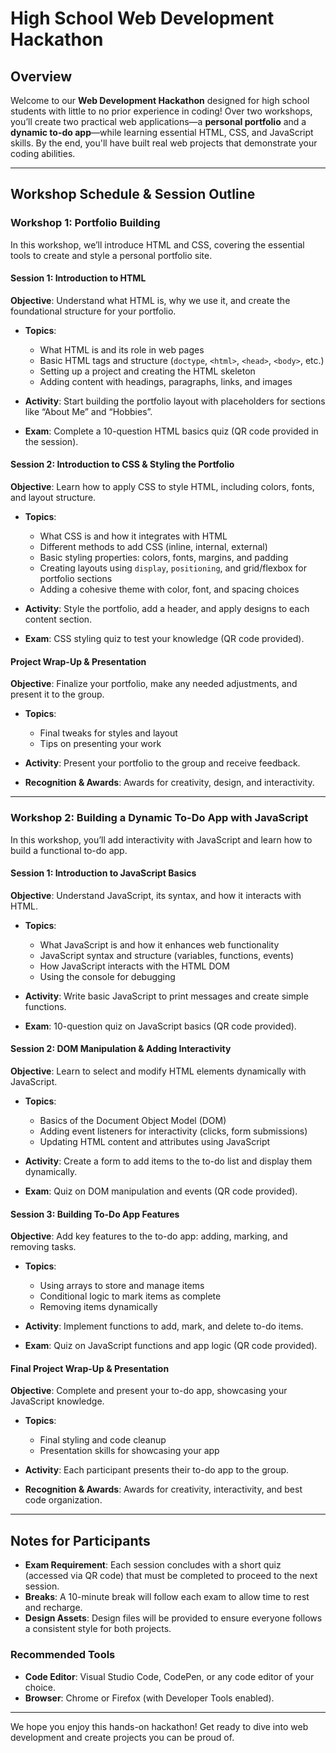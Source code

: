 # High School Web Development Hackathon

## Overview
Welcome to our **Web Development Hackathon** designed for high school students with little to no prior experience in coding! Over two workshops, you’ll create two practical web applications—a **personal portfolio** and a **dynamic to-do app**—while learning essential HTML, CSS, and JavaScript skills. By the end, you'll have built real web projects that demonstrate your coding abilities.

---

## Workshop Schedule & Session Outline

### Workshop 1: Portfolio Building
In this workshop, we’ll introduce HTML and CSS, covering the essential tools to create and style a personal portfolio site.

#### Session 1: Introduction to HTML
**Objective**: Understand what HTML is, why we use it, and create the foundational structure for your portfolio.

- **Topics**:
  - What HTML is and its role in web pages
  - Basic HTML tags and structure (`doctype`, `<html>`, `<head>`, `<body>`, etc.)
  - Setting up a project and creating the HTML skeleton
  - Adding content with headings, paragraphs, links, and images

- **Activity**: Start building the portfolio layout with placeholders for sections like “About Me” and “Hobbies”.

- **Exam**: Complete a 10-question HTML basics quiz (QR code provided in the session).

#### Session 2: Introduction to CSS & Styling the Portfolio
**Objective**: Learn how to apply CSS to style HTML, including colors, fonts, and layout structure.

- **Topics**:
  - What CSS is and how it integrates with HTML
  - Different methods to add CSS (inline, internal, external)
  - Basic styling properties: colors, fonts, margins, and padding
  - Creating layouts using `display`, `positioning`, and grid/flexbox for portfolio sections
  - Adding a cohesive theme with color, font, and spacing choices

- **Activity**: Style the portfolio, add a header, and apply designs to each content section.

- **Exam**: CSS styling quiz to test your knowledge (QR code provided).

#### Project Wrap-Up & Presentation
**Objective**: Finalize your portfolio, make any needed adjustments, and present it to the group.

- **Topics**:
  - Final tweaks for styles and layout
  - Tips on presenting your work

- **Activity**: Present your portfolio to the group and receive feedback.

- **Recognition & Awards**: Awards for creativity, design, and interactivity.

---

### Workshop 2: Building a Dynamic To-Do App with JavaScript
In this workshop, you’ll add interactivity with JavaScript and learn how to build a functional to-do app.

#### Session 1: Introduction to JavaScript Basics
**Objective**: Understand JavaScript, its syntax, and how it interacts with HTML.

- **Topics**:
  - What JavaScript is and how it enhances web functionality
  - JavaScript syntax and structure (variables, functions, events)
  - How JavaScript interacts with the HTML DOM
  - Using the console for debugging

- **Activity**: Write basic JavaScript to print messages and create simple functions.

- **Exam**: 10-question quiz on JavaScript basics (QR code provided).

#### Session 2: DOM Manipulation & Adding Interactivity
**Objective**: Learn to select and modify HTML elements dynamically with JavaScript.

- **Topics**:
  - Basics of the Document Object Model (DOM)
  - Adding event listeners for interactivity (clicks, form submissions)
  - Updating HTML content and attributes using JavaScript

- **Activity**: Create a form to add items to the to-do list and display them dynamically.

- **Exam**: Quiz on DOM manipulation and events (QR code provided).

#### Session 3: Building To-Do App Features
**Objective**: Add key features to the to-do app: adding, marking, and removing tasks.

- **Topics**:
  - Using arrays to store and manage items
  - Conditional logic to mark items as complete
  - Removing items dynamically

- **Activity**: Implement functions to add, mark, and delete to-do items.

- **Exam**: Quiz on JavaScript functions and app logic (QR code provided).

#### Final Project Wrap-Up & Presentation
**Objective**: Complete and present your to-do app, showcasing your JavaScript knowledge.

- **Topics**:
  - Final styling and code cleanup
  - Presentation skills for showcasing your app

- **Activity**: Each participant presents their to-do app to the group.

- **Recognition & Awards**: Awards for creativity, interactivity, and best code organization.

---

## Notes for Participants
- **Exam Requirement**: Each session concludes with a short quiz (accessed via QR code) that must be completed to proceed to the next session.
- **Breaks**: A 10-minute break will follow each exam to allow time to rest and recharge.
- **Design Assets**: Design files will be provided to ensure everyone follows a consistent style for both projects.

### Recommended Tools
- **Code Editor**: Visual Studio Code, CodePen, or any code editor of your choice.
- **Browser**: Chrome or Firefox (with Developer Tools enabled).

---

We hope you enjoy this hands-on hackathon! Get ready to dive into web development and create projects you can be proud of.
